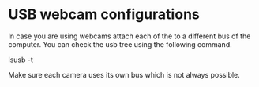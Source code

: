 # USB webcam configurations

In case you are using webcams attach each of the to a different bus of the computer. You can check the usb tree using the following command.

lsusb -t

Make sure each camera uses its own bus which is not always possible.
